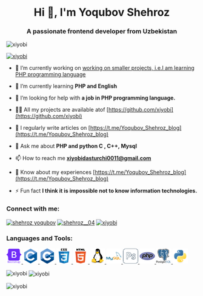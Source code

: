 <h1 align="center">Hi 👋, I'm Yoqubov Shehroz</h1>
<h3 align="center">A passionate frontend developer from Uzbekistan</h3>

<p align="left"> <img src="https://komarev.com/ghpvc/?username=xiyobi&label=Profile%20views&color=0e75b6&style=flat" alt="xiyobi" /> </p>

<p align="left"> <a href="https://github.com/ryo-ma/github-profile-trophy"><img src="https://github-profile-trophy.vercel.app/?username=xiyobi" alt="xiyobi" /></a> </p>

- 🔭 I’m currently working on [working on smaller projects, i.e.I am learning PHP programming language](https://github.com/xiyobi/Todo_app)

- 🌱 I’m currently learning **PHP and English**

- 🤝 I’m looking for help with **a job in PHP programming language.**

- 👨‍💻 All my projects are available atof [https://github.com/xiyobi](https://github.com/xiyobi)

- 📝 I regularly write articles on [https://t.me/Yoqubov_Shehroz_blog](https://t.me/Yoqubov_Shehroz_blog)

- 💬 Ask me about **PHP and python C , C++, Mysql**

- 📫 How to reach me **xiyobidasturchi0011@gmail.com**

- 📄 Know about my experiences [https://t.me/Yoqubov_Shehroz_blog](https://t.me/Yoqubov_Shehroz_blog)

- ⚡️ Fun fact **I think it is impossible not to know information technologies.**

<h3 align="left">Connect with me:</h3>
<p align="left">
<a href="https://linkedin.com/in/shehroz yoqubov" target="blank"><img align="center" src="https://raw.githubusercontent.com/rahuldkjain/github-profile-readme-generator/master/src/images/icons/Social/linked-in-alt.svg" alt="shehroz yoqubov" height="30" width="40" /></a>
<a href="https://instagram.com/shehroz__04" target="blank"><img align="center" src="https://raw.githubusercontent.com/rahuldkjain/github-profile-readme-generator/master/src/images/icons/Social/instagram.svg" alt="shehroz__04" height="30" width="40" /></a>
<a href="https://www.leetcode.com/xiyobi" target="blank"><img align="center" src="https://raw.githubusercontent.com/rahuldkjain/github-profile-readme-generator/master/src/images/icons/Social/leet-code.svg" alt="xiyobi" height="30" width="40" /></a>
</p>

<h3 align="left">Languages and Tools:</h3>

<p align="left"> <a href="https://getbootstrap.com" target="_blank" rel="noreferrer"> <img src="https://raw.githubusercontent.com/devicons/devicon/master/icons/bootstrap/bootstrap-plain-wordmark.svg" alt="bootstrap" width="40" height="40"/> </a> <a href="https://www.cprogramming.com/" target="_blank" rel="noreferrer"> <img src="https://raw.githubusercontent.com/devicons/devicon/master/icons/c/c-original.svg" alt="c" width="40" height="40"/> </a> <a href="https://www.w3schools.com/cpp/" target="_blank" rel="noreferrer"> <img src="https://raw.githubusercontent.com/devicons/devicon/master/icons/cplusplus/cplusplus-original.svg" alt="cplusplus" width="40" height="40"/> </a> <a href="https://www.w3schools.com/css/" target="_blank" rel="noreferrer"> <img src="https://raw.githubusercontent.com/devicons/devicon/master/icons/css3/css3-original-wordmark.svg" alt="css3" width="40" height="40"/> </a> <a href="https://www.w3.org/html/" target="_blank" rel="noreferrer"> <img src="https://raw.githubusercontent.com/devicons/devicon/master/icons/html5/html5-original-wordmark.svg" alt="html5" width="40" height="40"/> </a> <a href="https://www.linux.org/" target="_blank" rel="noreferrer"> <img src="https://raw.githubusercontent.com/devicons/devicon/master/icons/linux/linux-original.svg" alt="linux" width="40" height="40"/> </a> <a href="https://www.mysql.com/" target="_blank" rel="noreferrer"> <img src="https://raw.githubusercontent.com/devicons/devicon/master/icons/mysql/mysql-original-wordmark.svg" alt="mysql" width="40" height="40"/> </a> <a href="https://www.photoshop.com/en" target="_blank" rel="noreferrer"> <img src="https://raw.githubusercontent.com/devicons/devicon/master/icons/photoshop/photoshop-line.svg" alt="photoshop" width="40" height="40"/> </a> <a href="https://www.php.net" target="_blank" rel="noreferrer"> <img src="https://raw.githubusercontent.com/devicons/devicon/master/icons/php/php-original.svg" alt="php" width="40" height="40"/> </a> <a href="https://www.postgresql.org" target="_blank" rel="noreferrer"> <img src="https://raw.githubusercontent.com/devicons/devicon/master/icons/postgresql/postgresql-original-wordmark.svg" alt="postgresql" width="40" height="40"/> </a> <a href="https://www.python.org" target="_blank" rel="noreferrer"> <img src="https://raw.githubusercontent.com/devicons/devicon/master/icons/python/python-original.svg" alt="python" width="40" height="40"/> </a> </p>

<p><img align="left" src="https://github-readme-stats.vercel.app/api/top-langs?username=xiyobi&show_icons=true&locale=en&layout=compact" alt="xiyobi" /></p>

<p>&nbsp;<img align="center" src="https://github-readme-stats.vercel.app/api?username=xiyobi&show_icons=true&locale=en" alt="xiyobi" /></p>

<p><img align="center" src="https://github-readme-streak-stats.herokuapp.com/?user=xiyobi&" alt="xiyobi" /></p>

